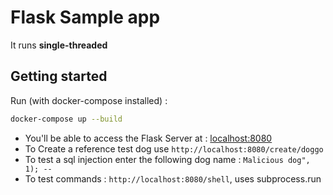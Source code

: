 # Flask Sample app
It runs **single-threaded**

## Getting started
Run (with docker-compose installed) :
```bash
docker-compose up --build
```

- You'll be able to access the Flask Server at : [localhost:8080](http://localhost:8080)
- To Create a reference test dog use `http://localhost:8080/create/doggo`
- To test a sql injection enter the following dog name : `Malicious dog", 1); -- `
- To test commands : `http://localhost:8080/shell`, uses subprocess.run
